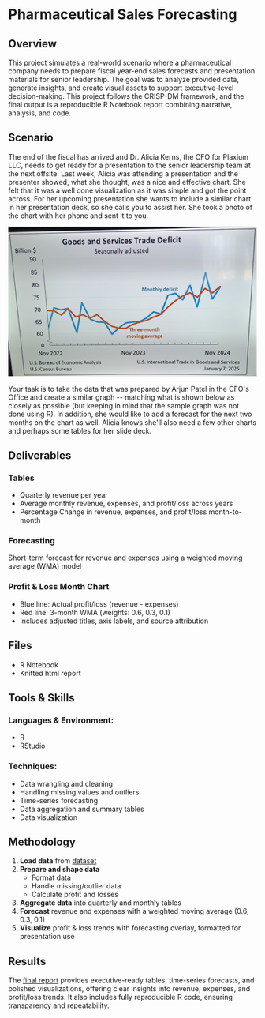 # Pharmaceutical Sales Forecasting

## Overview
This project simulates a real-world scenario where a pharmaceutical company needs to prepare fiscal year-end sales forecasts and presentation materials for senior leadership. The goal was to analyze provided data, generate insights, and create visual assets to support executive-level decision-making. This project follows the CRISP-DM framework, and the final output is a reproducible R Notebook report combining narrative, analysis, and code.

## Scenario
The end of the fiscal has arrived and Dr. Alicia Kerns, the CFO for Plaxium LLC, needs to get ready for a presentation to the senior leadership team at the next offsite. Last week, Alicia was attending a presentation and the presenter showed, what she thought, was a nice and effective chart. She felt that it was a well done visualization as it was simple and got the point across. For her upcoming presentation she wants to include a similar chart in her presentation deck, so she calls you to assist her. She took a photo of the chart with her phone and sent it to you. 

![Sales Forecast Chart](image-1.png)

Your task is to take the data that was prepared by Arjun Patel in the CFO's Office and create a similar graph -- matching what is shown below as closely as possible (but keeping in mind that the sample graph was not done using R). In addition, she would like to add a forecast for the next two months on the chart as well. Alicia knows she'll also need a few other charts and perhaps some tables for her slide deck. 

## Deliverables
### Tables
* Quarterly revenue per year
* Average monthly revenue, expenses, and profit/loss across years
* Percentage Change in revenue, expenses, and profit/loss month-to-month

### Forecasting
Short-term forecast for revenue and expenses using a weighted moving average (WMA) model

### Profit & Loss Month Chart
* Blue line: Actual profit/loss (revenue - expenses)
* Red line: 3-month WMA (weights: 0.6, 0.3, 0.1)
* Includes adjusted titles, axis labels, and source attribution

## Files
* R Notebook
* Knitted html report
  
## Tools & Skills
### Languages & Environment: 
* R
* RStudio

### Techniques:
* Data wrangling and cleaning
* Handling missing values and outliers
* Time-series forecasting
* Data aggregation and summary tables
* Data visualization

## Methodology

1. **Load data** from [dataset](https://s3.us-east-2.amazonaws.com/artificium.us/datasets/pharma-sales-randomized.tsv)  
2. **Prepare and shape data**  
   - Format data  
   - Handle missing/outlier data  
   - Calculate profit and losses  
3. **Aggregate data** into quarterly and monthly tables  
4. **Forecast** revenue and expenses with a weighted moving average (0.6, 0.3, 0.1)  
5. **Visualize** profit & loss trends with forecasting overlay, formatted for presentation use  


## Results
The [final report](https://zoechow24.github.io/pharma-sales-forecast/pharma-sales-forecast-report.html) provides executive-ready tables, time-series forecasts, and polished visualizations, offering clear insights into revenue, expenses, and profit/loss trends. It also includes fully reproducible R code, ensuring transparency and repeatability.


   

